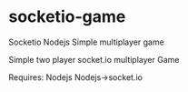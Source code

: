 # socketio-game
Socketio Nodejs Simple multiplayer game

Simple two player socket.io multiplayer Game

Requires: 
Nodejs
Nodejs->socket.io
